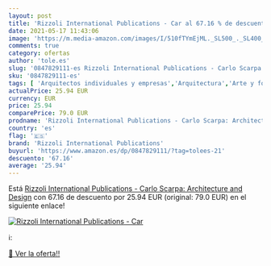 ```yaml
---
layout: post
title: 'Rizzoli International Publications - Car al 67.16 % de descuento'
date: 2021-05-17 11:43:06
image: 'https://m.media-amazon.com/images/I/510fTYmEjML._SL500_._SL400_.jpg'
comments: true
category: ofertas
author: 'tole.es'
slug: '0847829111-es Rizzoli International Publications - Carlo Scarpa:...'
sku: '0847829111-es'
tags: [ 'Arquitectos individuales y empresas','Arquitectura','Arte y fotografía','Crítica arquitectónica','Fotografía arquitectónica','Fotografía y vídeo','Libros','rizzoli international publications', ]
actualPrice: 25.94 EUR
currency: EUR
price: 25.94
comparePrice: 79.0 EUR
prodname: 'Rizzoli International Publications - Carlo Scarpa: Architecture and Design'
country: 'es'
flag: '🇪🇸'
brand: 'Rizzoli International Publications'
buyurl: 'https://www.amazon.es/dp/0847829111/?tag=tolees-21'
descuento: '67.16'
average: '25.94'
---
```


Está [Rizzoli International Publications - Carlo Scarpa: Architecture and Design](https://www.amazon.es/dp/0847829111/?tag=tolees-21) con 67.16 de descuento por 25.94 EUR (original: 79.0 EUR) en el siguiente enlace!

[![Rizzoli International Publications - Car](https://m.media-amazon.com/images/I/510fTYmEjML._SL500_._SL400_.jpg)](https://www.amazon.es/dp/0847829111/?tag=tolees-21)

ℹ️:


[🛒 Ver la oferta!!](https://www.amazon.es/dp/0847829111/?tag=tolees-21)
